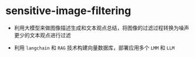 # sensitive-image-filtering

+ 利用大模型来做图像描述生成和文本观点总结，将图像的过滤过程转换为噪声更少的文本观点进行过滤

+ 利用 `langchain` 和 `RAG` 技术构建向量数据库，部署应用多个 `LMM` 和 `LLM`

